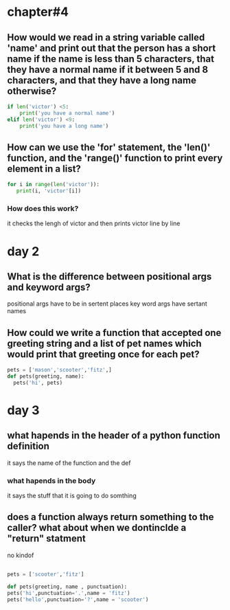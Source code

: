 # chapter#4

## How would we read in a string variable called 'name' and print out that the person has a short name if the name is less than 5 characters, that they have a normal name if it between 5 and 8 characters, and that they have a long name otherwise?

```python
if len('victor') <5:
    print('you have a normal name')
elif len('victor') <9:
    print('you have a long name')
```

## How can we use the 'for' statement, the 'len()' function, and the 'range()' function to print every element in a list?
```python
for i in range(len('victor')):
   print(i, 'victor'[i])
```
### How does this work?
it checks the lengh of victor and then prints victor line by line

# day 2

## What is the difference between positional args and keyword args?
positional args have to be in sertent places key word args have sertant names

## How could we write a function that accepted one greeting string and a list of pet names which would print that greeting once for each pet?

```python
pets = ['mason','scooter','fitz',]
def pets(greeting, name):
  pets('hi', pets)  
```


# day 3

## what hapends in the header of a python function definition
it says the name of the function and the def  

### what hapends in the body  
it says the stuff that it is going to do somthing

## does a function always return something to the caller? what about when we dontinclde a "return" statment
no kindof

## 
```python
pets = ['scooter','fitz']

def pets(greeting, name , punctuation):
pets('hi',punctuation='.',name = 'fitz')  
pets('hello',punctuation='?',name = 'scooter') 
```
